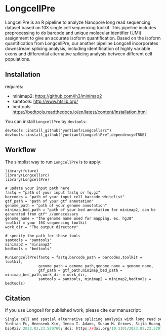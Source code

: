 # LongcellPre
LongcellPre is an R pipeline to analyze Nanopore long read sequencing dataset based on 10X single cell sequencing toolkit. This pipeline includes preprocessing to do barcode and unique molecular identifier (UMI) assignment to give an accurate isoform quantification. Based on the isoform quantification from LongcellPre, our another  pipeline Longcell incorporates downstream splicing analysis, including identification of highly variable exons and differential alternative splicing analysis between different cell populations.

## Installation
requires:  
- minimap2: https://github.com/lh3/minimap2
- samtools: http://www.htslib.org/
- bedtools: https://bedtools.readthedocs.io/en/latest/content/installation.html

You can install `LongcellPre` by `devtools`:
```
devtools::install_github("yuntianf/Longcellsrc")
devtools::install_github("yuntianf/LongcellPre",dependency=TRUE)
```

## Workflow
The simplist way to run `LongcellPre` is to apply:
```
library(future)
library(Longcellsrc)
library(LongcellPre)

# update your input path here
fastq = "path of your input fastq or fq.gz"
barcodes = "path of your input cell barcode whitelist"
gtf_path = "path of your gtf annotation"
genome_path = "path of your genome annotation"
minimap_bed_path = "path of your bed annotation for minimap2, can be generated from gtf" //unnecessary
genome_name = "the genome name used for mapping, ex. hg38"
toolkit = your 10X sequencing toolkit
work_dir = "The output directory"

# specify the path for those tools
samtools = "samtools"
minimap2 = "minimap2"
bedtools = "bedtools"

RunLongcellPre(fastq = fastq,barcode_path = barcodes,toolkit = toolkit,
               genome_path = genome_path,genome_name = genome_name,
               gtf_path = gtf_path,minimap_bed_path = minimap_bed_path,work_dir = work_dir,
               samtools = samtools, minimap2 = minimap2,bedtools = bedtools)
```

## Citation

If you use Longcell for published work, please cite our manuscript:

``` r
Single cell and spatial alternative splicing analysis with long read sequencing
Yuntian Fu, Heonseok Kim, Jenea I. Adams, Susan M. Grimes, Sijia Huang, Billy T. Lau, Anuja Sathe, Paul Hess, Hanlee P. Ji, Nancy R. Zhang
bioRxiv 2023.02.23.529769; doi: https://doi.org/10.1101/2023.02.23.529769
```
